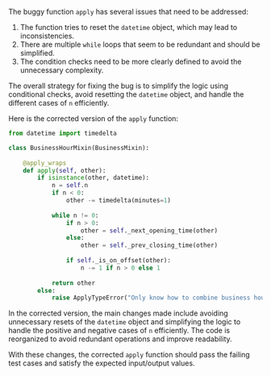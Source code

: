 The buggy function `apply` has several issues that need to be addressed:

1. The function tries to reset the `datetime` object, which may lead to inconsistencies.
2. There are multiple `while` loops that seem to be redundant and should be simplified.
3. The condition checks need to be more clearly defined to avoid the unnecessary complexity.

The overall strategy for fixing the bug is to simplify the logic using conditional checks, avoid resetting the `datetime` object, and handle the different cases of `n` efficiently.

Here is the corrected version of the `apply` function:

```python
from datetime import timedelta

class BusinessHourMixin(BusinessMixin):
   
    @apply_wraps
    def apply(self, other):
        if isinstance(other, datetime):
            n = self.n
            if n < 0:
                other -= timedelta(minutes=1)
  
            while n != 0:
                if n > 0:
                    other = self._next_opening_time(other)
                else:
                    other = self._prev_closing_time(other)
    
                if self._is_on_offset(other):
                    n -= 1 if n > 0 else 1
    
            return other
        else:
            raise ApplyTypeError("Only know how to combine business hour with datetime")
```

In the corrected version, the main changes made include avoiding unnecessary resets of the `datetime` object and simplifying the logic to handle the positive and negative cases of `n` efficiently. The code is reorganized to avoid redundant operations and improve readability.

With these changes, the corrected `apply` function should pass the failing test cases and satisfy the expected input/output values.